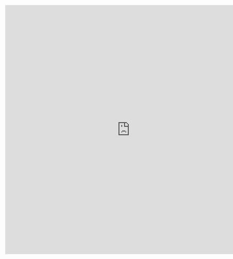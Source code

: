 <iframe src="https://nbviewer.org/github/jiayuasu/sigspatial-2021-cafe-analysis/blob/master/notebooks/Workshop_example.ipynb" width="800" height="800" frameBorder="0"></iframe>